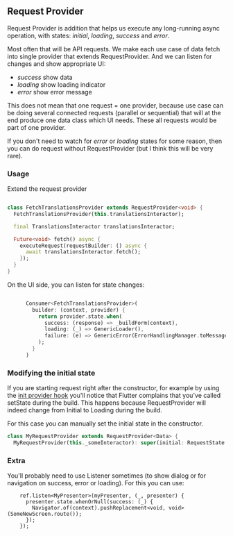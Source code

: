 
## Request Provider

Request Provider is addition that helps us execute any long-running async operation, with states:
_initial_, _loading_, _success_ and _error_.

Most often that will be API requests. We make each use case of data fetch into single provider that
extends RequestProvider. And we can listen for changes and show appropriate UI:

- _success_ show data
- _loading_ show loading indicator
- _error_ show error message

This does not mean that one request = one provider, because use case can be doing several
connected requests (parallel or sequential) that will at the end produce one data class which UI
needs.
These all requests would be part of one provider.

If you don't need to watch for _error_ or _loading_ states for some reason, then you can do request
without RequestProvider (but I think this will be very rare).

### Usage

Extend the request provider

```dart

class FetchTranslationsProvider extends RequestProvider<void> {
  FetchTranslationsProvider(this.translationsInteractor);

  final TranslationsInteractor translationsInteractor;

  Future<void> fetch() async {
    executeRequest(requestBuilder: () async {
      await translationsInteractor.fetch();
    });
  }
}

```

On the UI side, you can listen for state changes:

```dart

      Consumer<FetchTranslationsProvider>(
        builder: (context, provider) {
          return provider.state.when(
            success: (response) => _buildForm(context),
            loading: (_) => GenericLoader(),
            failure: (e) => GenericError(ErrorHandlingManager.toMessage(e)),
          );
        }
      )

```

### Modifying the initial state

If you are starting request right after the constructor, for example by using the [init provider hook](https://github.com/infinum/flutter-bits/tree/master/init_provider_hook) you'll notice that Flutter complains that you've called setState during the build. This happens because RequestProvider will indeed change from Initial to Loading during the build.

For this case you can manually set the initial state in the constructor.

```dart
class MyRequestProvider extends RequestProvider<Data> {
  MyRequestProvider(this._someInteractor): super(initial: RequestState.loading());
```

### Extra

You'll probably need to use Listener sometimes (to show dialog or for navigation on success, error or loading). For this you can use:
```
    ref.listen<MyPresenter>(myPresenter, (_, presenter) {
      presenter.state.whenOrNull(success: (_) {
        Navigator.of(context).pushReplacement<void, void>(SomeNewScreen.route());
      });
    });
```

